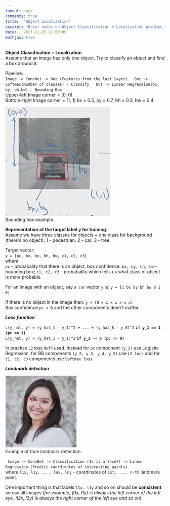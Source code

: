 ```yaml
---
layout: post
comments: true
title:  "Object Localization"
excerpt: "Brief notes on Object Classification + Localization problem."
date:   2017-11-25 11:00:00
mathjax: true
---
```


**Object Classification + Localization**  
Assume that an image has only one object. Try to classify an object and find a box around it.

Pipeline:  
``Image -> ConvNet -> Out (Features from the last layer)  
Out -> Softmax(Number of classes) - Classify  
Out -> Linear Regression(bx, by, bh,bw) - Bounding Box``  
Upper-left Image corner = (0, 0)  
Bottom-right Image corner = (1, 1)
bx = 0.5, by = 0.7, bh = 0.3, bw = 0.4

<div class="imgcap">
<img src="/assets/break/bb-example.JPG">
<div class="thecap">Bounding box example. </div>
</div>

**Representation of the target label y for training.**  
Assume we have three classes for objects + one class for background (there's no object):
1 - pedestrian; 2 - car; 3 - tree.

Target vector:  
`y = [pc, bx, by, bh, bw, c1, c2, c3]`  
where  
`pc` - probabality that there is an object, box confidence;
`bx, by, bh, bw` - bounding box;
`c1, c2, c3` - probabality which tells us what class of object is more probable.

For an image with an object, say `a car` vector `y` is:
`y = [1 bx by bh bw 0 1 0] `

If there is no object in the image then:
`y = [0 x x x x x x x]`  
Box confidence `pc = 0` and the other components doen't matter.

***Loss function***

`L(y_hat, y) = (y_hat_1 - y_1)^2 + ... + (y_hat_8 - y_8)^2`   **`if y_1 == 1 (pc == 1)`**  
`L(y_hat, y) = (y_hat_1 - y_1)^2` **`if y_1 == 0 (pc == 0)`**

In practise `L2` loss isn't used. Instead for `pc` component `(y_1)` use Logistic Regression,
for BB components `(y_2, y_3, y_4, y_5)` use `L2 loss` and for `c1, c2, c3` components
use `Softmax loss`.


***Landmark detection***
<div class="imgcap">
<img src="/assets/break/landmarks-exampleJPG.JPG">
<div class="thecap">Example of face landmark detection.</div>
</div>

``
Image -> ConvNet -> Classification (Is it a face?)
                 -> Linear Regression (Predict coordinates of interesting points)``  
where `l1x, l1y, ..., lnx, lny` - coordinates of `1st, ..., n-th` landmark point.

One important thing is that labels `l1x, l1y` and so on should be **consistent** across all images
(*for example, (l1x, l1y) is always the left corner of the left eye, (l2x, l2y) is always the right corner of the left eye and so on*).
